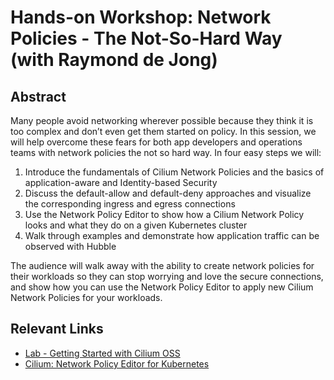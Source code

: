 # Hands-on Workshop: Network Policies - The Not-So-Hard Way (with Raymond de Jong)

## Abstract

Many people avoid networking wherever possible because they think it is too complex and don’t even get them started on policy. In this session, we will help overcome these fears for both app developers and operations teams with network policies the not so hard way. In four easy steps we will:

1. Introduce the fundamentals of Cilium Network Policies and the basics of application-aware and Identity-based Security
1. Discuss the default-allow and default-deny approaches and visualize the corresponding ingress and egress connections
1. Use the Network Policy Editor to show how a Cilium Network Policy looks and what they do on a given Kubernetes cluster
1. Walk through examples and demonstrate how application traffic can be observed with Hubble

The audience will walk away with the ability to create network policies for their workloads so they can stop worrying and love the secure connections, and show how you can use the Network Policy Editor to apply new Cilium Network Policies for your workloads.

## Relevant Links

- [Lab - Getting Started with Cilium OSS](https://isovalent.com/labs/)
- [Cilium: Network Policy Editor for Kubernetes](https://editor.cilium.io)
